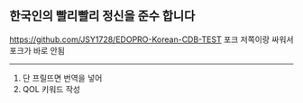 ## 한국인의 빨리빨리 정신을 준수 합니다

https://github.com/JSY1728/EDOPRO-Korean-CDB-TEST 포크
저쪽이랑 싸워서 포크가 바로 안됨

----
1. 단 프릴뜨면 번역을 넣어
2. QOL 키워드 작성
